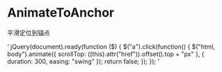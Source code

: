 AnimateToAnchor
===============
平滑定位到锚点

‘   jQuery(document).ready(function ($) {
            $("a").click(function() {
                $("html, body").animate({
                    scrollTop: $($(this).attr("href")).offset().top + "px"
                }, {
                    duration: 300,
                    easing: "swing"
                });
                return false;
            });
        });
’

